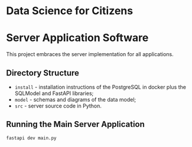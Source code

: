 # Data Science for Citizens
# Server Application Software

This project embraces the server implementation for all applications.

## Directory Structure

* `install` - installation instructions of the PostgreSQL in docker plus the SQLModel and FastAPI libraries;
* `model` - schemas and diagrams of the data model;
* `src` - server source code in Python.

## Running the Main Server Application

~~~
fastapi dev main.py
~~~